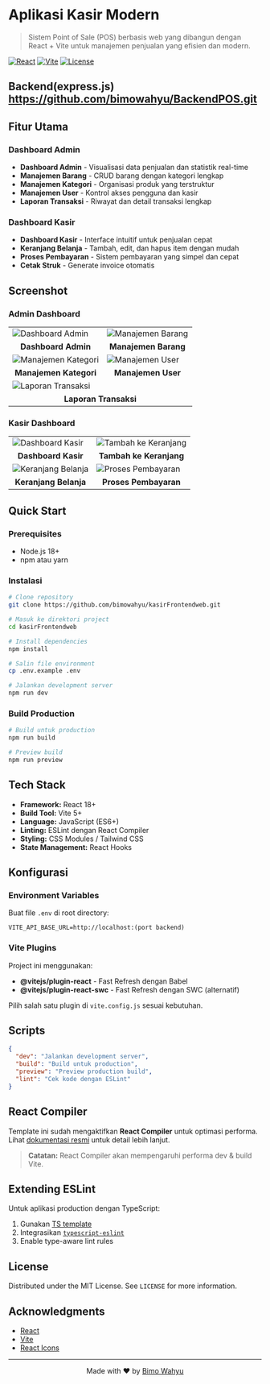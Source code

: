#  Aplikasi Kasir Modern

> Sistem Point of Sale (POS) berbasis web yang dibangun dengan React + Vite untuk manajemen penjualan yang efisien dan modern.

[![React](https://img.shields.io/badge/React-18+-61DAFB?style=for-the-badge&logo=react&logoColor=white)](https://reactjs.org/)
[![Vite](https://img.shields.io/badge/Vite-5+-646CFF?style=for-the-badge&logo=vite&logoColor=white)](https://vitejs.dev/)
[![License](https://img.shields.io/badge/License-MIT-green?style=for-the-badge)](LICENSE)

## Backend(express.js) https://github.com/bimowahyu/BackendPOS.git
##  Fitur Utama

### Dashboard Admin
-  **Dashboard Admin** - Visualisasi data penjualan dan statistik real-time
-  **Manajemen Barang** - CRUD barang dengan kategori lengkap
-  **Manajemen Kategori** - Organisasi produk yang terstruktur
-  **Manajemen User** - Kontrol akses pengguna dan kasir
-  **Laporan Transaksi** - Riwayat dan detail transaksi lengkap

###  Dashboard Kasir
- **Dashboard Kasir** - Interface intuitif untuk penjualan cepat
- **Keranjang Belanja** - Tambah, edit, dan hapus item dengan mudah
- **Proses Pembayaran** - Sistem pembayaran yang simpel dan cepat
- **Cetak Struk** - Generate invoice otomatis

##  Screenshot

### Admin Dashboard

<table>
  <tr>
    <td><img src="dashboardAdmin.jpg" alt="Dashboard Admin" /></td>
    <td><img src="barangAdmin.jpg" alt="Manajemen Barang" /></td>
  </tr>
  <tr>
    <td align="center"><b>Dashboard Admin</b></td>
    <td align="center"><b>Manajemen Barang</b></td>
  </tr>
  <tr>
    <td><img src="kategoriAdmin.jpg" alt="Manajemen Kategori" /></td>
    <td><img src="userListAdmin.jpg" alt="Manajemen User" /></td>
  </tr>
  <tr>
    <td align="center"><b>Manajemen Kategori</b></td>
    <td align="center"><b>Manajemen User</b></td>
  </tr>
  <tr>
    <td colspan="2"><img src="transaksiListAdmin.jpg" alt="Laporan Transaksi" /></td>
  </tr>
  <tr>
    <td align="center" colspan="2"><b>Laporan Transaksi</b></td>
  </tr>
</table>

### Kasir Dashboard

<table>
  <tr>
    <td><img src="dashboardKasir.jpg" alt="Dashboard Kasir" /></td>
    <td><img src="addCartKasir.jpg" alt="Tambah ke Keranjang" /></td>
  </tr>
  <tr>
    <td align="center"><b>Dashboard Kasir</b></td>
    <td align="center"><b>Tambah ke Keranjang</b></td>
  </tr>
  <tr>
    <td><img src="cartKasir.jpg" alt="Keranjang Belanja" /></td>
    <td><img src="pembayaranKasir.jpg" alt="Proses Pembayaran" /></td>
  </tr>
  <tr>
    <td align="center"><b>Keranjang Belanja</b></td>
    <td align="center"><b>Proses Pembayaran</b></td>
  </tr>
</table>

##  Quick Start

### Prerequisites

- Node.js 18+ 
- npm atau yarn

### Instalasi

```bash
# Clone repository
git clone https://github.com/bimowahyu/kasirFrontendweb.git

# Masuk ke direktori project
cd kasirFrontendweb

# Install dependencies
npm install

# Salin file environment
cp .env.example .env

# Jalankan development server
npm run dev
```

### Build Production

```bash
# Build untuk production
npm run build

# Preview build
npm run preview
```

##  Tech Stack

- **Framework:** React 18+
- **Build Tool:** Vite 5+
- **Language:** JavaScript (ES6+)
- **Linting:** ESLint dengan React Compiler
- **Styling:** CSS Modules / Tailwind CSS
- **State Management:** React Hooks

## Konfigurasi

### Environment Variables

Buat file `.env` di root directory:

```env
VITE_API_BASE_URL=http://localhost:(port backend)
```

### Vite Plugins

Project ini menggunakan:

- **@vitejs/plugin-react** - Fast Refresh dengan Babel
- **@vitejs/plugin-react-swc** - Fast Refresh dengan SWC (alternatif)

Pilih salah satu plugin di `vite.config.js` sesuai kebutuhan.

##  Scripts

```json
{
  "dev": "Jalankan development server",
  "build": "Build untuk production",
  "preview": "Preview production build",
  "lint": "Cek kode dengan ESLint"
}
```

##  React Compiler

Template ini sudah mengaktifkan **React Compiler** untuk optimasi performa. Lihat [dokumentasi resmi](https://react.dev/learn/react-compiler) untuk detail lebih lanjut.

>  **Catatan:** React Compiler akan mempengaruhi performa dev & build Vite.

## Extending ESLint

Untuk aplikasi production dengan TypeScript:

1. Gunakan [TS template](https://github.com/vitejs/vite/tree/main/packages/create-vite/template-react-ts)
2. Integrasikan [`typescript-eslint`](https://typescript-eslint.io)
3. Enable type-aware lint rules


##  License

Distributed under the MIT License. See `LICENSE` for more information.

## Acknowledgments

- [React](https://reactjs.org/)
- [Vite](https://vitejs.dev/)
- [React Icons](https://react-icons.github.io/react-icons/)

---

<div align="center">
  Made with ❤️ by <a href="https://github.com/bimowahyu">Bimo Wahyu</a>
</div>